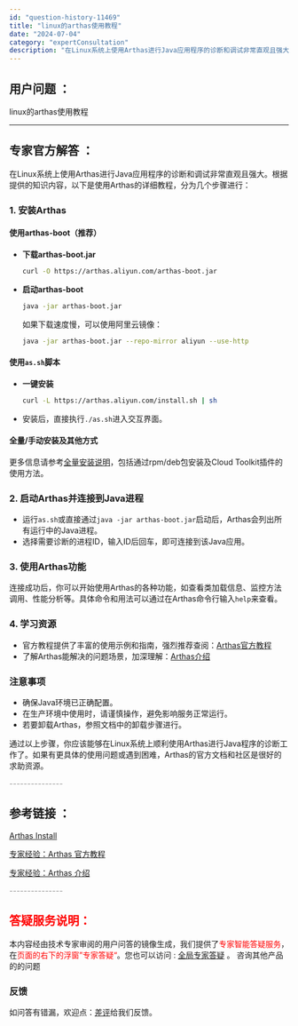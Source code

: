 ```yaml
---
id: "question-history-11469"
title: "linux的arthas使用教程"
date: "2024-07-04"
category: "expertConsultation"
description: "在Linux系统上使用Arthas进行Java应用程序的诊断和调试非常直观且强大。根据提供的知识内容，以下是使用Arthas的详细教程，分为几个步骤进行：### 1. 安装Arthas#### 使用arthas-boot（推荐）- **下载arthas-boot.jar**  ```bash  cu"
---
```


## 用户问题 ：

linux的arthas使用教程

---

## 专家官方解答 ：

在Linux系统上使用Arthas进行Java应用程序的诊断和调试非常直观且强大。根据提供的知识内容，以下是使用Arthas的详细教程，分为几个步骤进行：

### 1. 安装Arthas

#### 使用arthas-boot（推荐）

- **下载arthas-boot.jar**
  ```bash
  curl -O https://arthas.aliyun.com/arthas-boot.jar
  ```
- **启动arthas-boot**
  ```bash
  java -jar arthas-boot.jar
  ```
  如果下载速度慢，可以使用阿里云镜像：
  ```bash
  java -jar arthas-boot.jar --repo-mirror aliyun --use-http
  ```

#### 使用`as.sh`脚本

- **一键安装**
  ```bash
  curl -L https://arthas.aliyun.com/install.sh | sh
  ```
- 安装后，直接执行`./as.sh`进入交互界面。

#### 全量/手动安装及其他方式

更多信息请参考[全量安装说明](https://arthas.aliyun.com/doc/install-manual.html)，包括通过rpm/deb包安装及Cloud Toolkit插件的使用方法。

### 2. 启动Arthas并连接到Java进程

- 运行`as.sh`或直接通过`java -jar arthas-boot.jar`启动后，Arthas会列出所有运行中的Java进程。
- 选择需要诊断的进程ID，输入ID后回车，即可连接到该Java应用。

### 3. 使用Arthas功能

连接成功后，你可以开始使用Arthas的各种功能，如查看类加载信息、监控方法调用、性能分析等。具体命令和用法可以通过在Arthas命令行输入`help`来查看。

### 4. 学习资源

- 官方教程提供了丰富的使用示例和指南，强烈推荐查阅：[Arthas官方教程](https://arthas.aliyun.com/doc/arthas-tutorials.html?language=cn)
- 了解Arthas能解决的问题场景，加深理解：[Arthas介绍](https://arthas.aliyun.com/doc/arthas-tutorials.html?language=cn)

### 注意事项

- 确保Java环境已正确配置。
- 在生产环境中使用时，请谨慎操作，避免影响服务正常运行。
- 若要卸载Arthas，参照文档中的卸载步骤进行。

通过以上步骤，你应该能够在Linux系统上顺利使用Arthas进行Java程序的诊断工作了。如果有更具体的使用问题或遇到困难，Arthas的官方文档和社区是很好的求助资源。

<font color="#949494">---------------</font>

## 参考链接 ：

[Arthas Install](../install-detail.md)

[专家经验：Arthas 官方教程](./user-question-history11466.md)

[专家经验：Arthas 介绍](./user-question-history11442.md)

<font color="#949494">---------------</font>

## <font color="#FF0000">答疑服务说明：</font>

本内容经由技术专家审阅的用户问答的镜像生成，我们提供了<font color="#FF0000">专家智能答疑服务</font>，在<font color="#FF0000">页面的右下的浮窗”专家答疑“</font>。您也可以访问 : [全局专家答疑](https://answer.opensource.alibaba.com/docs/intro) 。 咨询其他产品的的问题

### 反馈

如问答有错漏，欢迎点：[差评](https://ai.nacos.io/user/feedbackByEnhancerGradePOJOID?enhancerGradePOJOId=16052)给我们反馈。
